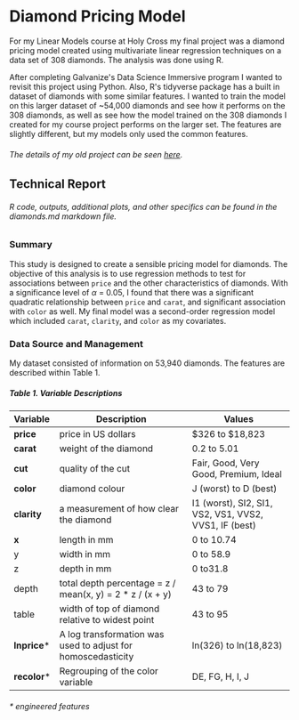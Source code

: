 # Diamond Pricing Model

For my Linear Models course at Holy Cross my final project was a diamond pricing
model created using multivariate linear regression techniques on a data set of 
308 diamonds. The analysis was done using R. 

After completing Galvanize's Data Science Immersive program I wanted to revisit
this project using Python. Also, R's tidyverse package has a built in dataset
of diamonds with some similar features. I wanted to train the model on this 
larger dataset of ~54,000 diamonds and see how it performs on the 308 diamonds,
as well as see how the model trained on the 308 diamonds I created for my course
project performs on the larger set. The features are slightly different, but my 
models only used the common features. 

###### The details of my old project can be seen [here].

[here]: https://github.com/benedictaquino/r-diamond-project

## Technical Report
###### R code, outputs, additional plots, and other specifics can be found in the diamonds.md markdown file.

### Summary

This study is designed to create a sensible pricing model for diamonds. The objective of this analysis is to use regression methods to test for associations between `price` and the other characteristics of diamonds. With a significance level of *α* = 0.05, I found that there was a significant quadratic relationship between `price` and `carat`, and significant association with `color` as well. My final model was a second-order regression model which included `carat`, `clarity`, and `color` as my covariates.

### Data Source and Management

My dataset consisted of information on 53,940 diamonds. The features are described within Table 1.

##### Table 1. Variable Descriptions

| Variable  |    Description       |Values|
|:----------|----------------------|------------------------|
|**price**|price in US dollars|$326 to $18,823|
|**carat**|weight of the diamond|0.2 to 5.01|
|**cut**|quality of the cut|Fair, Good, Very Good, Premium, Ideal|
|**color**|diamond colour|J (worst) to D (best)|
|**clarity**|a measurement of how clear the diamond|I1 (worst), SI2, SI1, VS2, VS1, VVS2, VVS1, IF (best)|
|**x**|length in mm|0 to 10.74|
|y|width in mm |0 to 58.9|
|z|depth in mm |0 to31.8|
|depth|total depth percentage = z / mean(x, y) = 2 * z / (x + y)|43 to 79|
|table|width of top of diamond relative to widest point|43 to 95|
|**lnprice***|A log transformation was used to adjust for homoscedasticity|ln(326) to ln(18,823)|
|**recolor***|Regrouping of the color variable|DE, FG, H, I, J|
###### * engineered features